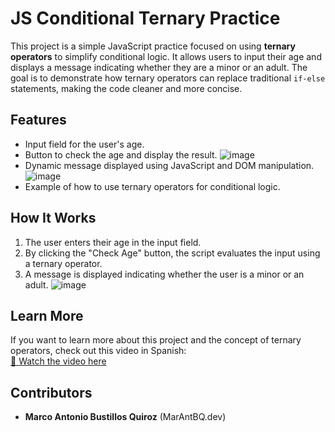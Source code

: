 # JS Conditional Ternary Practice

This project is a simple JavaScript practice focused on using **ternary operators** to simplify conditional logic. It allows users to input their age and displays a message indicating whether they are a minor or an adult. The goal is to demonstrate how ternary operators can replace traditional `if-else` statements, making the code cleaner and more concise.

## Features
- Input field for the user's age.
- Button to check the age and display the result.
![image](https://github.com/user-attachments/assets/87d825c0-2e57-4350-97fc-b678123e8f2a)
- Dynamic message displayed using JavaScript and DOM manipulation.
![image](https://github.com/user-attachments/assets/20dd9124-13f9-4c20-acec-d37dbd7d7e67)
- Example of how to use ternary operators for conditional logic.

## How It Works
1. The user enters their age in the input field.
2. By clicking the "Check Age" button, the script evaluates the input using a ternary operator.
3. A message is displayed indicating whether the user is a minor or an adult.
![image](https://github.com/user-attachments/assets/5c0b43ec-2275-48c9-9609-11e95fbc749d)


## Learn More
If you want to learn more about this project and the concept of ternary operators, check out this video in Spanish:  
[🎥 Watch the video here](https://www.youtube.com/watch?v=SfadI5gFZEY)

## Contributors
- **Marco Antonio Bustillos Quiroz** (MarAntBQ.dev)

